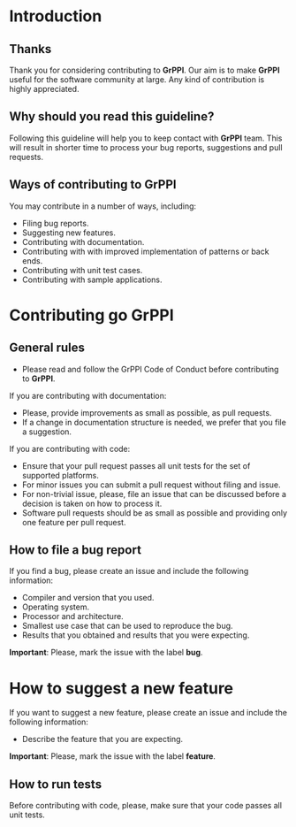 # Introduction

## Thanks

Thank you for considering contributing to **GrPPI**. Our aim is to make
**GrPPI** useful for the software community at large.  Any kind of contribution
is highly appreciated.

## Why should you read this guideline?

Following this guideline will help you to keep contact with **GrPPI** team.
This will result in shorter time to process your bug reports, suggestions and pull requests.

## Ways of contributing to GrPPI

You may contribute in a number of ways, including:

* Filing bug reports.
* Suggesting new features.
* Contributing with documentation.
* Contributing with with improved implementation of patterns or back ends.
* Contributing with unit test cases.
* Contributing with sample applications.

# Contributing go GrPPI

## General rules

* Please read and follow the GrPPI Code of Conduct before contributing to **GrPPI**.

If you are contributing with documentation:

* Please, provide improvements as small as possible, as pull requests.
* If a change in documentation structure is needed, we prefer that you file a suggestion.

If you are contributing with code:

* Ensure that your pull request passes all unit tests for the set of supported platforms.
* For minor issues you can submit a pull request without filing and issue.
* For non-trivial issue, please, file an issue that can be discussed before a decision is taken on how to process it.
* Software pull requests should be as small as possible and providing only one feature per pull request.

## How to file a bug report

If you find a bug, please create an issue and include the following information:

* Compiler and version that you used.
* Operating system.
* Processor and architecture.
* Smallest use case that can be used to reproduce the bug.
* Results that you obtained and results that you were expecting.

**Important**: Please, mark the issue with the label **bug**.

# How to suggest a new feature

If you want to suggest a new feature, please create an issue and include the following information:

* Describe the feature that you are expecting.

**Important**: Please, mark the issue with the label **feature**.

## How to run tests

Before contributing with code, please, make sure that your code passes all unit tests.
